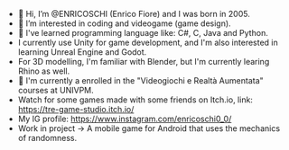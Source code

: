- 👋 Hi, I’m @ENRICOSCHI (Enrico Fiore) and I was born in 2005.
- 👀 I’m interested in coding and videogame (game design).
- 🌱 I've learned programming language like: C#, C, Java and Python.
- I currently use Unity for game development, and I'm also interested in learning Unreal Engine and Godot.
- For 3D modelling, I'm familiar with Blender, but I'm currently learing Rhino as well.
- 💼 I'm currently a enrolled in the "Videogiochi e Realtà Aumentata" courses at UNIVPM.
- Watch for some games made with some friends on Itch.io, link: https://tre-game-studio.itch.io/
- My IG profile: https://www.instagram.com/enricoschi0_0/
- Work in project -> A mobile game for Android that uses the mechanics of randomness.
<!---
ENRICOSCHI/ENRICOSCHI is a ✨ special ✨ repository because its `README.md` (this file) appears on your GitHub profile.
You can click the Preview link to take a look at your changes.
--->
